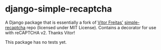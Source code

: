 # django-simple-recaptcha
A Django package that is essentially a fork of [Vitor Freitas']
[simple-recaptcha] repo (licensed under MIT License). Contains a decorator
for use with reCAPTCHA v2. Thanks Vitor!

This package has no tests yet.

[simple-recaptcha]: https://github.com/sibtc/simple-recaptcha
[Vitor Freitas']: https://github.com/vitorfs
